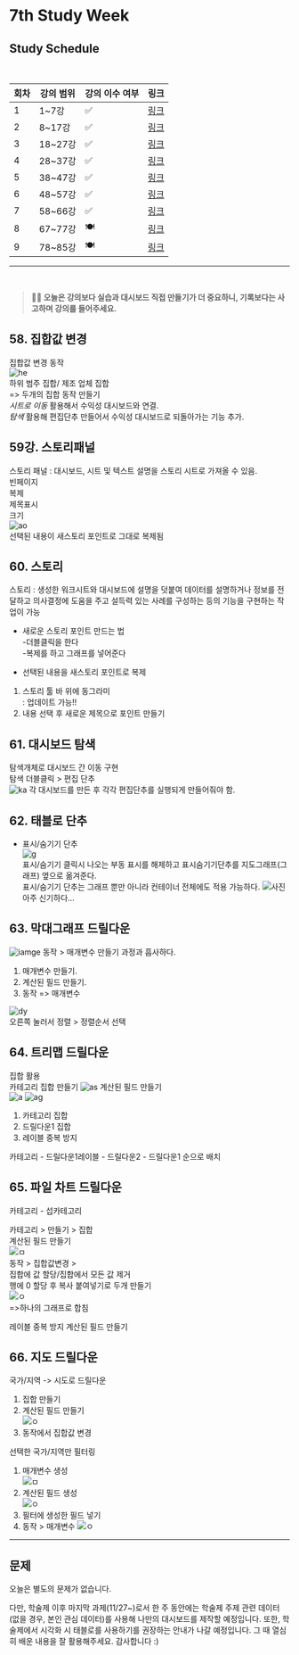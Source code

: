 # 7th Study Week

## Study Schedule
<br>

| 회차 | 강의 범위   | 강의 이수 여부 | 링크                                                                                                     |
|------|-------------|----------------|--------------------------------------------------------------------------------------------------------|
| 1    | 1~7강       | ✅              | [링크](https://www.youtube.com/watch?v=AXkaUrJs-Ko&list=PL87tgIIryGsa5vdz6MsaOEF8PK-YqK3fz&index=84)    |
| 2    | 8~17강      | ✅              | [링크](https://www.youtube.com/watch?v=AXkaUrJs-Ko&list=PL87tgIIryGsa5vdz6MsaOEF8PK-YqK3fz&index=75)    |
| 3    | 18~27강     | ✅              | [링크](https://www.youtube.com/watch?v=AXkaUrJs-Ko&list=PL87tgIIryGsa5vdz6MsaOEF8PK-YqK3fz&index=65)    |
| 4    | 28~37강     | ✅              | [링크](https://www.youtube.com/watch?v=e6J0Ljd6h44&list=PL87tgIIryGsa5vdz6MsaOEF8PK-YqK3fz&index=55)    |
| 5    | 38~47강     | ✅              | [링크](https://www.youtube.com/watch?v=AXkaUrJs-Ko&list=PL87tgIIryGsa5vdz6MsaOEF8PK-YqK3fz&index=45)    |
| 6    | 48~57강     | ✅              | [링크](https://www.youtube.com/watch?v=AXkaUrJs-Ko&list=PL87tgIIryGsa5vdz6MsaOEF8PK-YqK3fz&index=35)    |
| 7    | 58~66강     | ✅             | [링크](https://www.youtube.com/watch?v=AXkaUrJs-Ko&list=PL87tgIIryGsa5vdz6MsaOEF8PK-YqK3fz&index=25)    |
| 8    | 67~77강     | 🍽️             | [링크](https://www.youtube.com/watch?v=AXkaUrJs-Ko&list=PL87tgIIryGsa5vdz6MsaOEF8PK-YqK3fz&index=15)    |
| 9    | 78~85강     | 🍽️             | [링크](https://www.youtube.com/watch?v=AXkaUrJs-Ko&list=PL87tgIIryGsa5vdz6MsaOEF8PK-YqK3fz&index=5)     |
---

<br/>

> **🧞‍♀️ 오늘은 강의보다 실습과 대시보드 직접 만들기가 더 중요하니, 기록보다는 사고하며 강의를 들어주세요.**

## 58. 집합값 변경

<!-- 집합값 변경 강의에서 알게 된 점을 적어주세요 -->
집합값 변경 동작     
![he](../tableau/image/스크린샷%202024-11-16%20오후%209.57.57.png)     
하위 범주 집합/ 제조 업체 집합      
=> 두개의 집합 동작 만들기    
*시트로 이동* 활용해서 수익성 대시보드와 연결.    
*탐색* 활용해 편집단추 만들어서 수익성 대시보드로 되돌아가는 기능 추가.    
## 59강. 스토리패널

<!-- 스토리패널 강의에서 알게 된 점을 적어주세요 -->
스토리 패널 : 대시보드, 시트 및 텍스트 설명을 스토리 시트로 가져올 수 있음.   
빈페이지   
복제    
제목표시   
크기   
![ao](../tableau/image/image%20copy%2020.png)   
선택된 내용이 새스토리 포인트로 그대로 복제됨    

## 60. 스토리

<!-- 알게 된 점을 적고, 아래 질문에 답해보세요 :) -->
스토리 : 생성한 워크시트와 대시보드에 설명을 덧붙여 데이터를 설명하거나 정보를 전달하고 의사결정에 도움을 주고 설득력 있는 사례를 구성하는 등의 기능을 구현하는 작업이 가능    

- 새로운 스토리 포인트 만드는 법   
-더블클릭을 한다    
-복제를 하고 그래프를 넣어준다   


- 선택된 내용을 새스토리 포인트로 복제
1. 스토리 툴 바 위에 동그라미    
: 업데이트 가능!!   
2. 내용 선택 후 새로운 제목으로 포인트 만들기   



## 61. 대시보드 탐색

<!-- 대시보드 탐색 강의에서 알게 된 점을 적어주세요 -->
탐색개체로 대시보드 간 이동 구현   
탐색 더블클릭 > 편집 단추    
![ka](../tableau/image/image%20copy%2021.png)
각 대시보드를 만든 후 각각 편집단추를 실행되게 만들어줘야 함.   


## 62. 태블로 단추

<!-- 태블로 단추 강의에서 알게 된 점을 적어주세요 -->
- 표시/숨기기 단추   
![g](../tableau/image/image%20copy%2022.png)    
표시/숨기기 클릭시 나오는 부동 표시를 해제하고 표시숨기기단추를 지도그래프(그래프) 옆으로 옮겨준다.   
표시/숨기기 단추는 그래프 뿐만 아니라 컨테이너 전체에도 적용 가능하다. 
![사진](../tableau/image/image%20copy%2023.png)   
아주 신기하다...    

## 63. 막대그래프 드릴다운

<!-- 막대그래프 드릴다운에 대해 알게 된 점을 적어주세요 -->

![iamge](../tableau/image/image%20copy%2024.png)
동작 > 매개변수 만들기 과정과 흡사하다.     
1. 매개변수 만들기.   
2. 계산된 필드 만들기.    
3. 동작 => 매개변수   

![dy](../tableau/image/image%20copy%2025.png)    
오른쪽 눌러서 정렬 > 정렬순서 선택   


## 64. 트리맵 드릴다운

<!-- 트리맵 드릴다운에 대해 알게 된 점을 적어주세요 -->
집합 활용    
카테고리 집합 만들기 
![as](../tableau/image/image%20copy%2027.png)
계산된 필드 만들기    
![a](../tableau/image/image%20copy%2028.png)
![ag](../tableau/image/image%20copy%2026.png)    
1. 카테고리 집합
2. 드릴다운1 집합 
3. 레이블 중복 방지

카테고리 - 드릴다운1레이블 - 드릴다운2 - 드릴다운1 순으로 배치      


## 65. 파일 차트 드릴다운

<!-- 파일 차트 드릴다운에 대해 알게 된 점을 적어주세요 -->
카테고리 - 섭카테고리    

카테고리 > 만들기 > 집합    
계산된 필드 만들기   
![ㅁ](../tableau/image/image%20copy%2029.png)    
동작 > 집합값변경 >  
집합에 값 할당/집합에서 모든 값 제거    
행에 0 할당 후 복사 붙여넣기로 두개 만들기   
![ㅇ](../tableau/image/image%20copy%2030.png)     
=>하나의 그래프로 합침    

레이블 중복 방지 계산된 필드 만들기    
## 66. 지도 드릴다운

<!-- 지도 드릴다운에 대해 알게 된 점을 적어주세요 -->
국가/지역 -> 시도로 드릴다운     
1. 집합 만들기    
2. 계산된 필드 만들기    
![ㅇ](../tableau/image/image%20copy%2031.png)    
3. 동작에서 집합값 변경    

선택한 국가/지역만 필터링   
1. 매개변수 생성    
![ㅁ](../tableau/image/image%20copy%2032.png)
2. 계산된 필드 생성    
![ㅇ](../tableau/image/image%20copy%2033.png)
3. 필터에 생성한 필드 넣기    
4. 동작 > 매개변수 
![ㅇ](../tableau/image/image%20copy%2034.png)
---

## 문제

오늘은 별도의 문제가 없습니다.

다만, 학술제 이후 마지막 과제(11/27~)로서 한 주 동안에는 학술제 주제 관련 데이터(없을 경우, 본인 관심 데이터)를 사용해 나만의 대시보드를 제작할 예정입니다. 또한, 학술제에서 시각화 시 태블로를 사용하기를 권장하는 안내가 나갈 예정입니다.
그 때 열심히 배운 내용을 잘 활용해주세요. 감사합니다 :)
